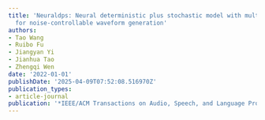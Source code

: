 ```yaml
---
title: 'Neuraldps: Neural deterministic plus stochastic model with multiband excitation
  for noise-controllable waveform generation'
authors:
- Tao Wang
- Ruibo Fu
- Jiangyan Yi
- Jianhua Tao
- Zhengqi Wen
date: '2022-01-01'
publishDate: '2025-04-09T07:52:08.516970Z'
publication_types:
- article-journal
publication: '*IEEE/ACM Transactions on Audio, Speech, and Language Processing*'
---
```

